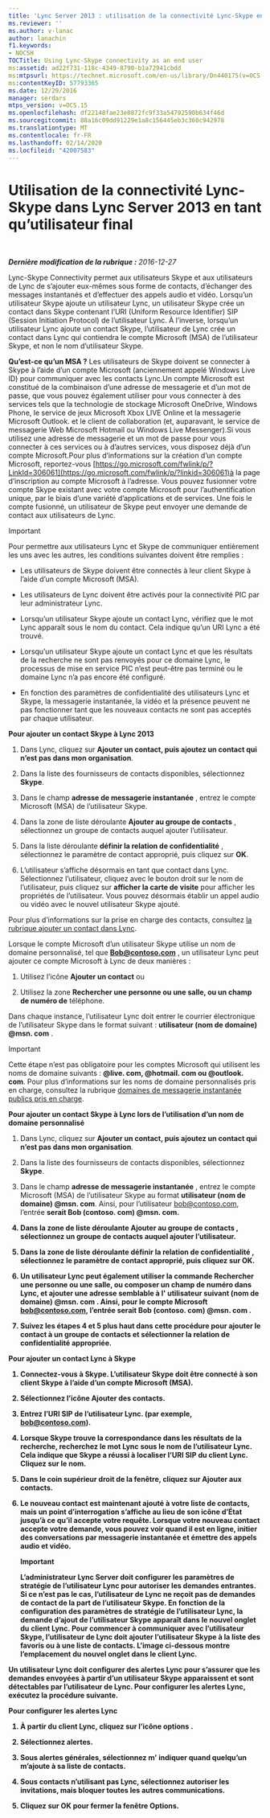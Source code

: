 ```yaml
---
title: 'Lync Server 2013 : utilisation de la connectivité Lync-Skype en tant qu’utilisateur final'
ms.reviewer: ''
ms.author: v-lanac
author: lanachin
f1.keywords:
- NOCSH
TOCTitle: Using Lync-Skype connectivity as an end user
ms:assetid: ad22f731-118c-4349-8790-b1a72941cbdd
ms:mtpsurl: https://technet.microsoft.com/en-us/library/Dn440175(v=OCS.15)
ms:contentKeyID: 57793365
ms.date: 12/29/2016
manager: serdars
mtps_version: v=OCS.15
ms.openlocfilehash: df22148fae23e0872fc9f33a54792590b634f46d
ms.sourcegitcommit: 88a16c09dd91229e1a8c156445eb3c360c942978
ms.translationtype: MT
ms.contentlocale: fr-FR
ms.lasthandoff: 02/14/2020
ms.locfileid: "42007583"
---
```

<div data-xmlns="http://www.w3.org/1999/xhtml">

<div class="topic" data-xmlns="http://www.w3.org/1999/xhtml" data-msxsl="urn:schemas-microsoft-com:xslt" data-cs="http://msdn.microsoft.com/">

<div data-asp="http://msdn2.microsoft.com/asp">

# <a name="using-lync-skype-connectivity-in-lync-server-2013-as-an-end-user"></a>Utilisation de la connectivité Lync-Skype dans Lync Server 2013 en tant qu’utilisateur final

</div>

<div id="mainSection">

<div id="mainBody">

<span> </span>

_**Dernière modification de la rubrique :** 2016-12-27_

Lync-Skype Connectivity permet aux utilisateurs Skype et aux utilisateurs de Lync de s’ajouter eux-mêmes sous forme de contacts, d’échanger des messages instantanés et d’effectuer des appels audio et vidéo. Lorsqu’un utilisateur Skype ajoute un utilisateur Lync, un utilisateur Skype crée un contact dans Skype contenant l’URI (Uniform Resource Identifier) SIP (Session Initiation Protocol) de l’utilisateur Lync. À l’inverse, lorsqu’un utilisateur Lync ajoute un contact Skype, l’utilisateur de Lync crée un contact dans Lync qui contiendra le compte Microsoft (MSA) de l’utilisateur Skype, et non le nom d’utilisateur Skype.

**Qu’est-ce qu’un MSA ?** Les utilisateurs de Skype doivent se connecter à Skype à l’aide d’un compte Microsoft (anciennement appelé Windows Live ID) pour communiquer avec les contacts Lync.Un compte Microsoft est constitué de la combinaison d’une adresse de messagerie et d’un mot de passe, que vous pouvez également utiliser pour vous connecter à des services tels que la technologie de stockage Microsoft OneDrive, Windows Phone, le service de jeux Microsoft Xbox LIVE Online et la messagerie Microsoft Outlook. et le client de collaboration (et, auparavant, le service de messagerie Web Microsoft Hotmail ou Windows Live Messenger).Si vous utilisez une adresse de messagerie et un mot de passe pour vous connecter à ces services ou à d’autres services, vous disposez déjà d’un compte Microsoft.Pour plus d’informations sur la création d’un compte Microsoft, reportez-vous [https://go.microsoft.com/fwlink/p/?LinkId=306061](https://go.microsoft.com/fwlink/p/?linkid=306061)à la page d’inscription au compte Microsoft à l’adresse. Vous pouvez fusionner votre compte Skype existant avec votre compte Microsoft pour l’authentification unique, par le biais d’une variété d’applications et de services. Une fois le compte fusionné, un utilisateur de Skype peut envoyer une demande de contact aux utilisateurs de Lync.

<div>


> [!IMPORTANT]  
> Pour permettre aux utilisateurs Lync et Skype de communiquer entièrement les uns avec les autres, les conditions suivantes doivent être remplies : 
> <UL>
> <LI>
> <P>Les utilisateurs de Skype doivent être connectés à leur client Skype à l’aide d’un compte Microsoft (MSA).</P>
> <LI>
> <P>Les utilisateurs de Lync doivent être activés pour la connectivité PIC par leur administrateur Lync.</P>
> <LI>
> <P>Lorsqu’un utilisateur Skype ajoute un contact Lync, vérifiez que le mot Lync apparaît sous le nom du contact. Cela indique qu’un URI Lync a été trouvé.</P>
> <LI>
> <P>Lorsqu’un utilisateur Skype ajoute un contact Lync et que les résultats de la recherche ne sont pas renvoyés pour ce domaine Lync, le processus de mise en service PIC n’est peut-être pas terminé ou le domaine Lync n’a pas encore été configuré.</P>
> <LI>
> <P>En fonction des paramètres de confidentialité des utilisateurs Lync et Skype, la messagerie instantanée, la vidéo et la présence peuvent ne pas fonctionner tant que les nouveaux contacts ne sont pas acceptés par chaque utilisateur.</P></LI></UL>



</div>

**Pour ajouter un contact Skype à Lync 2013**

1.  Dans Lync, cliquez sur **Ajouter un contact, puis ajoutez un contact qui n’est pas dans mon organisation**.

2.  Dans la liste des fournisseurs de contacts disponibles, sélectionnez **Skype**.

3.  Dans le champ **adresse de messagerie instantanée** , entrez le compte Microsoft (MSA) de l’utilisateur Skype.

4.  Dans la zone de liste déroulante **Ajouter au groupe de contacts** , sélectionnez un groupe de contacts auquel ajouter l’utilisateur.

5.  Dans la liste déroulante **définir la relation de confidentialité** , sélectionnez le paramètre de contact approprié, puis cliquez sur **OK**.

6.  L’utilisateur s’affiche désormais en tant que contact dans Lync. Sélectionnez l’utilisateur, cliquez avec le bouton droit sur le nom de l’utilisateur, puis cliquez sur **afficher la carte de visite** pour afficher les propriétés de l’utilisateur. Vous pouvez désormais établir un appel audio ou vidéo avec le nouvel utilisateur Skype ajouté.

Pour plus d’informations sur la prise en charge des contacts, consultez [la rubrique ajouter un contact dans Lync](https://support.office.com/article/add-a-contact-ae55b88d-b9af-48da-bffe-7cc720a5059a).

Lorsque le compte Microsoft d’un utilisateur Skype utilise un nom de domaine personnalisé, tel que <strong>Bob@contoso.com</strong> , un utilisateur Lync peut ajouter ce compte Microsoft à Lync de deux manières :

1.  Utilisez l’icône **Ajouter un contact** ou

2.  Utilisez la zone **Rechercher une personne ou une salle, ou un champ de numéro de** téléphone.

Dans chaque instance, l’utilisateur Lync doit entrer le courrier électronique de l’utilisateur Skype dans le format suivant : <strong>utilisateur (nom de domaine) @msn. com</strong> .

<div>


> [!IMPORTANT]  
> Cette étape n’est pas obligatoire pour les comptes Microsoft qui utilisent les noms de domaine suivants : <STRONG>@live. com, @hotmail. com ou @outlook. com</STRONG>. Pour plus d’informations sur les noms de domaine personnalisés pris en charge, consultez la rubrique <A href="https://support.microsoft.com/kb/897567">domaines de messagerie instantanée publics pris en charge</A>.



</div>

**Pour ajouter un contact Skype à Lync lors de l’utilisation d’un nom de domaine personnalisé**

1.  Dans Lync, cliquez sur **Ajouter un contact, puis ajoutez un contact qui n’est pas dans mon organisation**.

2.  Dans la liste des fournisseurs de contacts disponibles, sélectionnez **Skype**.

3.  Dans le champ **adresse de messagerie instantanée** , entrez le compte Microsoft (MSA) de l’utilisateur Skype au format <strong>utilisateur (nom de domaine) @msn. com</strong>. Ainsi, pour l’utilisateur bob@contoso.com, l’entrée <strong>serait Bob (contoso. com) @msn.<strong> com.

4.  Dans la zone de liste déroulante **Ajouter au groupe de contacts** , sélectionnez un groupe de contacts auquel ajouter l’utilisateur.

5.  Dans la zone de liste déroulante **définir la relation de confidentialité** , sélectionnez le paramètre de contact approprié, puis cliquez sur **OK**.

6.  Un utilisateur Lync peut également utiliser la commande **Rechercher une personne ou une salle, ou composer un** champ de numéro dans Lync, et ajouter une adresse semblable à l' <strong>utilisateur suivant (nom de domaine) @msn. com</strong> . Ainsi, pour le compte Microsoft bob@contoso.com, l’entrée serait <strong>Bob (contoso. com) @msn. com</strong> .

7.  Suivez les étapes 4 et 5 plus haut dans cette procédure pour ajouter le contact à un groupe de contacts et sélectionner la relation de confidentialité appropriée.

**Pour ajouter un contact Lync à Skype**

1.  Connectez-vous à Skype. L’utilisateur Skype doit être connecté à son client Skype à l’aide d’un compte Microsoft (MSA).

2.  Sélectionnez l’icône Ajouter des contacts.

3.  Entrez l’URI SIP de l’utilisateur Lync. (par exemple, bob@contoso.com).

4.  Lorsque Skype trouve la correspondance dans les résultats de la recherche, recherchez le mot **Lync** sous le nom de l’utilisateur Lync. Cela indique que Skype a réussi à localiser l’URI SIP du client Lync. Cliquez sur le nom.

5.  Dans le coin supérieur droit de la fenêtre, cliquez sur Ajouter aux contacts.

6.  Le nouveau contact est maintenant ajouté à votre liste de contacts, mais un point d’interrogation s’affiche au lieu de son icône d’État jusqu’à ce qu’il accepte votre requête. Lorsque votre nouveau contact accepte votre demande, vous pouvez voir quand il est en ligne, initier des conversations par messagerie instantanée et émettre des appels audio et vidéo.
    
    <div>
    

    > [!IMPORTANT]  
    > L’administrateur Lync Server doit configurer les paramètres de stratégie de l’utilisateur Lync pour autoriser les demandes entrantes. Si ce n’est pas le cas, l’utilisateur de Lync ne reçoit pas de demandes de contact de la part de l’utilisateur Skype. En fonction de la configuration des paramètres de stratégie de l’utilisateur Lync, la demande d’ajout de l’utilisateur Skype apparaît dans le <STRONG>nouvel</STRONG> onglet du client Lync. Pour commencer à communiquer avec l’utilisateur Skype, l’utilisateur de Lync doit ajouter l’utilisateur Skype à la liste des favoris ou à une liste de contacts. L’image ci-dessous montre l’emplacement du <STRONG>nouvel</STRONG> onglet dans le client Lync.

    
    </div>

Un utilisateur Lync doit configurer des alertes Lync pour s’assurer que les demandes envoyées à partir d’un utilisateur Skype apparaissent et sont détectables par l’utilisateur de Lync. Pour configurer les alertes Lync, exécutez la procédure suivante.

**Pour configurer les alertes Lync**

1.  À partir du client Lync, cliquez sur l’icône **options** .

2.  Sélectionnez **alertes**.

3.  Sous **alertes générales**, sélectionnez m' **indiquer quand quelqu’un m’ajoute à sa liste de contacts**.

4.  Sous **contacts n’utilisant pas Lync**, sélectionnez **autoriser les invitations, mais bloquer toutes les autres communications**.

5.  Cliquez sur **OK** pour fermer la fenêtre Options.

</div>

<span> </span>

</div>

</div>

</div>

